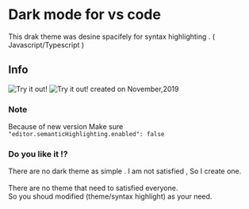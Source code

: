 # Dark mode for vs code

This drak theme was desine spacifely for syntax highlighting . ( Javascript/Typescript )

## Info

![Try it out!](https://raw.githubusercontent.com/nurmohammed840/achievement/master/vs.extension/just-black/image/one.png)
![Try it out!](https://raw.githubusercontent.com/nurmohammed840/achievement/master/vs.extension/just-black/image/two.png)
created on November,2019

### Note

Because of new version Make sure  <code>"editor.semanticHighlighting.enabled": false </code>

### Do you like it !?

There are no dark theme as simple . I am not satisfied , So I create one.</br></br>
There are no theme that need to satisfied everyone. </br>
So you shoud modified (theme/syntax highlight) as your need.
